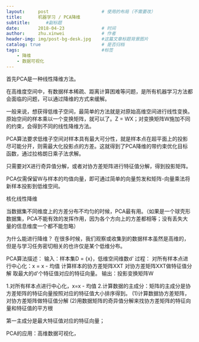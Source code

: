 ```yaml
---
layout:     post   				    # 使用的布局（不需要改）
title:      机器学习 / PCA降维
subtitle:      #副标题
date:       2018-04-23 				# 时间
author:     zhu.xinwei 		    	# 作者
header-img: img/post-bg-desk.jpg 	#这篇文章标题背景图片
catalog: true 						# 是否归档
tags:								#标签
    - 降维
    - 数据可视化
---
```


首先PCA是一种线性降维方法。

在高维度空间中，有数据样本稀疏、距离计算困难等问题，是所有机器学习方法都会面临的问题，可以通过降维的方式来缓解。

一般来说，想获得低维子空间，最简单的方法就是对原始高维空间进行线性变换。原始空间的样本乘以一个变换矩阵，就可以了。Z = WX；对变换矩阵W施加不同的约束，会得到不同的线性降维方法。

PCA算法要求低维子空间对样本具有最大可分性，就是样本点在超平面上的投影尽可能分开，则需最大化投影点的方差。这就得到了PCA降维的带约束优化目标函数，通过拉格朗日乘子法求解。

只需要对X进行奇异值分解，或者对协方差矩阵进行特征值分解，得到投影矩阵。

PCA仅需保留W与样本的均值向量，即可通过简单的向量剪发和矩阵-向量乘法将新样本投影到低维空间。


核化线性降维

当数据集不同维度上的方差分布不均匀的时候，PCA最有用。（如果是一个球壳形数据集，PCA不能有效的发挥作用，因为各个方向上的方差都相等；没有丢失大量的信息维度一个都不能忽略）


为什么能进行降维？ 在很多时候，我们观察或收集到的数据样本虽然是高维的，但是与学习任务密切相关的也许仅是某个低维分布。 


PCA算法描述：
输入：样本集D = {x}，低维空间维数d’
过程：
对所有样本点进行中心化：x = x - 均值
计算样本的协方差矩阵XXT
对协方差矩阵XXT做特征值分解
取最大的d’个特征值对应的特征向量。
输出：投影变换矩阵W 

1.对所有样本点进行中心化，x=x - 均值
2.计算数据的主成分：矩阵的主成分是协方差矩阵的特征向量按照对应的特征值大小排序得到。
(1)计算数据协方差矩阵，对协方差矩阵做特征值分解
(2)用数据矩阵的奇异值分解来找协方差矩阵的特征向量和特征值的平方根

第一主成分是最大特征值对应的特征向量；

PCA的应用：高维数据可视化，